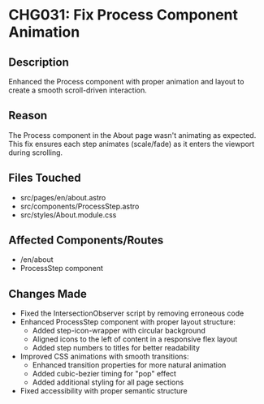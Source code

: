 # CHG031: Fix Process Component Animation

## Description
Enhanced the Process component with proper animation and layout to create a smooth scroll-driven interaction.

## Reason
The Process component in the About page wasn't animating as expected. This fix ensures each step animates (scale/fade) as it enters the viewport during scrolling.

## Files Touched
- src/pages/en/about.astro
- src/components/ProcessStep.astro
- src/styles/About.module.css

## Affected Components/Routes
- /en/about
- ProcessStep component

## Changes Made
- Fixed the IntersectionObserver script by removing erroneous code
- Enhanced ProcessStep component with proper layout structure:
  - Added step-icon-wrapper with circular background
  - Aligned icons to the left of content in a responsive flex layout
  - Added step numbers to titles for better readability
- Improved CSS animations with smooth transitions:
  - Enhanced transition properties for more natural animation
  - Added cubic-bezier timing for "pop" effect
  - Added additional styling for all page sections
- Fixed accessibility with proper semantic structure 